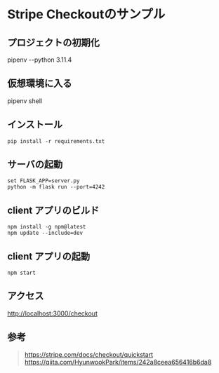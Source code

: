 # Stripe Checkoutのサンプル

## プロジェクトの初期化
pipenv --python 3.11.4

## 仮想環境に入る
pipenv shell

## インストール

```
pip install -r requirements.txt
```

## サーバの起動

```
set FLASK_APP=server.py
python -m flask run --port=4242
```

## client アプリのビルド


```
npm install -g npm@latest
npm update --include=dev
```

## client アプリの起動
```
npm start
```


## アクセス

[http://localhost:3000/checkout](http://localhost:3000/checkout)


## 参考

> https://stripe.com/docs/checkout/quickstart
> https://qiita.com/HyunwookPark/items/242a8ceea656416b6da8
